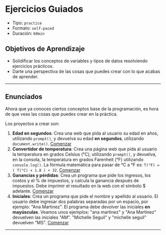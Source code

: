 # Ejercicios Guiados

- Tipo: `practice`
- Formato: `self-paced`
- Duración: `60min`

## Objetivos de Aprendizaje

- Solidificar los conceptos de variables y tipos de datos resolviendo ejercicios
  prácticos.
- Darte una perspectiva de las cosas que puedes crear con lo que acabas de
  aprender.

***

## Enunciados

Ahora que ya conoces ciertos conceptos base de la programación, es hora de que
veas las cosas que puedes crear en la práctica.

Los proyectos a crear son:

1. **Edad en segundos**: Crea una web que pida al usuario su edad en años,
   utilizando `prompt()`, y devuelva su edad **en segundos**, utilizando
   `document.write()`.
   [Comenzar](https://lab.cs50.io/merunga/admission-curriculum/rediseno-prework-fe/admission/03-prework/07-guided-exercises/sandbox/01-edad-en-segundos/)
2. **Convertidor de temperatura**: Crea una página web que pida al usuario la
   temperatura en grados Celsius (°C), utilizando `prompt()`, y devuelva, en la
   consola, la temperatura en grados Farenheit (°F) utilizando `console.log()`.
   La fórmula matemática para pasar de °C a °F es: `T(°F) = ( T(°C) × 1.8 ) + 32`.
   [Comenzar](https://lab.cs50.io/merunga/admission-curriculum/rediseno-prework-fe/admission/03-prework/07-guided-exercises/sandbox/02-convertidor-de-temperatura/)
3. **Ganancias y pérdidas**: Crea un programa que pide los ingresos, los costos
   y el % de impuestos, y calcula la ganancia después de impuestos. Debe
   imprimir el resultado en la web con el símbolo $ adelante. [Comenzar](https://lab.cs50.io/merunga/admission-curriculum/rediseno-prework-fe/admission/03-prework/07-guided-exercises/sandbox/03-ganancias-y-perdidas/)
4. **Iniciales**: Crea un programa que pide el nombre y apellido al usuario. El
   usuario debe ingresar dos palabras separadas por un espacio, por ejemplo:
   "Ana Martinez". El programa debe devolver las iniciales **en mayúsculas**.
   Veamos unos ejemplos: "ana martinez" y "Ana Martinez" devuelven las iniciales
   "AM". "Michelle Seguil" y "michelle seguil" devuelven "MS". [Comenzar](https://lab.cs50.io/merunga/admission-curriculum/rediseno-prework-fe/admission/03-prework/07-guided-exercises/sandbox/04-iniciales/)

***
